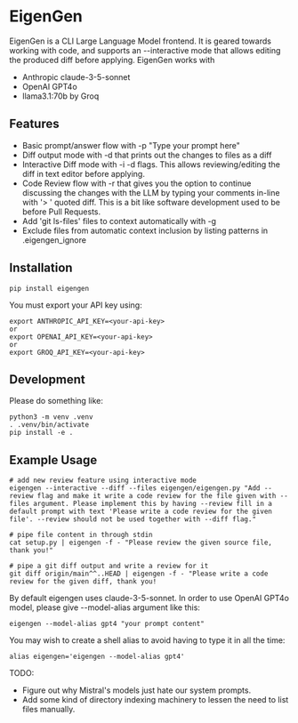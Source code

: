EigenGen
========

EigenGen is a CLI Large Language Model frontend. It is geared towards working with code,
and supports an --interactive mode that allows editing the produced diff before applying.
EigenGen works with 
  - Anthropic claude-3-5-sonnet
  - OpenAI GPT4o
  - llama3.1:70b by Groq

## Features

  - Basic prompt/answer flow with -p "Type your prompt here"
  - Diff output mode with -d that prints out the changes to files as a diff
  - Interactive Diff mode with -i -d flags. This allows reviewing/editing the diff in text editor before applying.
  - Code Review flow with -r that gives you the option to continue discussing the changes with the LLM
    by typing your comments in-line with '> ' quoted diff. This is a bit like software development used to be before Pull Requests.
  - Add 'git ls-files' files to context automatically with -g
  - Exclude files from automatic context inclusion by listing patterns in .eigengen_ignore


## Installation
```
pip install eigengen
```

You must export your API key using:
```
export ANTHROPIC_API_KEY=<your-api-key>
or
export OPENAI_API_KEY=<your-api-key>
or
export GROQ_API_KEY=<your-api-key>
```

## Development

Please do something like:
```
python3 -m venv .venv
. .venv/bin/activate
pip install -e .
```

## Example Usage

```
# add new review feature using interactive mode
eigengen --interactive --diff --files eigengen/eigengen.py "Add --review flag and make it write a code review for the file given with --files argument. Please implement this by having --review fill in a default prompt with text 'Please write a code review for the given file'. --review should not be used together with --diff flag."

# pipe file content in through stdin
cat setup.py | eigengen -f - "Please review the given source file, thank you!"

# pipe a git diff output and write a review for it
git diff origin/main^^..HEAD | eigengen -f - "Please write a code review for the given diff, thank you!
```

By default eigengen uses claude-3-5-sonnet. In order to use OpenAI GPT4o model, please give --model-alias argument
like this:
```
eigengen --model-alias gpt4 "your prompt content"
```

You may wish to create a shell alias to avoid having to type it in all the time:
```.bashrc
alias eigengen='eigengen --model-alias gpt4'
```


TODO:
  - Figure out why Mistral's models just hate our system prompts.
  - Add some kind of directory indexing machinery to lessen the need to list files manually.

